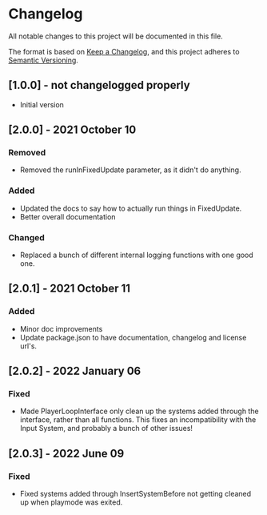# Changelog
All notable changes to this project will be documented in this file.

The format is based on [Keep a Changelog](https://keepachangelog.com/en/1.0.0/),
and this project adheres to [Semantic Versioning](https://semver.org/spec/v2.0.0.html).

## [1.0.0] - not changelogged properly
- Initial version

## [2.0.0] - 2021 October 10
### Removed
- Removed the runInFixedUpdate parameter, as it didn't do anything.
### Added
- Updated the docs to say how to actually run things in FixedUpdate.
- Better overall documentation
### Changed
- Replaced a bunch of different internal logging functions with one good one.

## [2.0.1] - 2021 October 11
### Added
- Minor doc improvements
- Update package.json to have documentation, changelog and license url's.

## [2.0.2] - 2022 January 06
### Fixed
- Made PlayerLoopInterface only clean up the systems added through the interface, rather than all functions. This fixes an incompatibility with the Input System, and probably a bunch of other issues!

## [2.0.3] - 2022 June 09
### Fixed 
- Fixed systems added through InsertSystemBefore not getting cleaned up when playmode was exited.